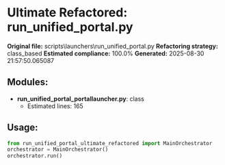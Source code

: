 # Ultimate Refactored: run_unified_portal.py

**Original file:** scripts\launchers\run_unified_portal.py
**Refactoring strategy:** class_based
**Estimated compliance:** 100.0%
**Generated:** 2025-08-30 21:57:50.065087

## Modules:
- **run_unified_portal_portallauncher.py**: class
  - Estimated lines: 165

## Usage:
```python
from run_unified_portal_ultimate_refactored import MainOrchestrator
orchestrator = MainOrchestrator()
orchestrator.run()
```
